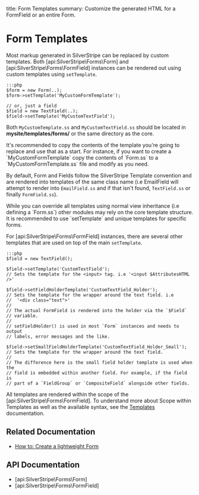 title: Form Templates
summary: Customize the generated HTML for a FormField or an entire Form.

# Form Templates

Most markup generated in SilverStripe can be replaced by custom templates. Both [api:SilverStripe\Forms\Form] and [api:SilverStripe\Forms\FormField] instances
can be rendered out using custom templates using `setTemplate`. 

	:::php
	$form = new Form(..);
	$form->setTemplate('MyCustomFormTemplate');

	// or, just a field
	$field = new TextField(..);
	$field->setTemplate('MyCustomTextField');

Both `MyCustomTemplate.ss` and `MyCustomTextField.ss` should be located in **mysite/templates/forms/** or the same directory as the core.

<div class="notice" markdown="1">
It's recommended to copy the contents of the template you're going to replace and use that as a start. For instance, if
you want to create a `MyCustomFormTemplate` copy the contents of `Form.ss` to a `MyCustomFormTemplate.ss` file and 
modify as you need.
</div>

By default, Form and Fields follow the SilverStripe Template convention and are rendered into templates of the same 
class name (i.e EmailField will attempt to render into `EmailField.ss` and if that isn't found, `TextField.ss` or 
finally `FormField.ss`).

<div class="alert" markdown="1">
While you can override all templates using normal view inheritance (i.e defining a `Form.ss`) other modules may rely on 
the core template structure. It is recommended to use `setTemplate` and unique templates for specific forms.
</div>

For [api:SilverStripe\Forms\FormField] instances, there are several other templates that are used on top of the main `setTemplate`.

	:::php
	$field = new TextField();

	$field->setTemplate('CustomTextField');
	// Sets the template for the <input> tag. i.e '<input $AttributesHTML />'
	
	$field->setFieldHolderTemplate('CustomTextField_Holder');
	// Sets the template for the wrapper around the text field. i.e 
	//	'<div class="text">'
	//
	// The actual FormField is rendered into the holder via the `$Field` 
	// variable.
	//
	// setFieldHolder() is used in most `Form` instances and needs to output 
	// labels, error messages and the like.

	$field->setSmallFieldHolderTemplate('CustomTextField_Holder_Small');
	// Sets the template for the wrapper around the text field.
	//
	// The difference here is the small field holder template is used when the 
	// field is embedded within another field. For example, if the field is 
	// part of a `FieldGroup` or `CompositeField` alongside other fields.

All templates are rendered within the scope of the [api:SilverStripe\Forms\FormField]. To understand more about Scope within Templates as 
well as the available syntax, see the [Templates](../templates) documentation.

## Related Documentation

* [How to: Create a lightweight Form](how_tos/lightweight_form)

## API Documentation

* [api:SilverStripe\Forms\Form]
* [api:SilverStripe\Forms\FormField]
